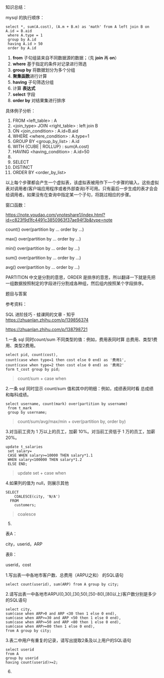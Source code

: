 知识总结：

mysql 的执行顺序：

```mysql
select *, sum(A.cost), (A.m + B.m) as 'math' from A left join B on A.id = B.aid 
 where A.type = 1
 group by A.id
 having A.id > 50
 order by A.id
```

1. **from** 子句组装来自不同数据源的数据；（先 **join** 再 **on**）
2. **where** 基于指定的条件对记录进行筛选
3. **group by** 将数据划分为多个分组
4. **聚集函数**进行计算
5. **having** 子句筛选分组
6. 计算 **表达式**
7. **select** 字段
8. **order by** 对结果集进行排序



具体例子分析：

1. FROM <left_table> : A
2. <join_type> JOIN <right_table> : left join B
3. ON <join_condition> : A.id=B.aid
4. WHERE <where_condition> : A.type=1
5. GROUP BY <group_by_list> : A.id
6. WITH {CUBE | ROLLUP} : sum(A.cost)
7. HAVING <having_condition> : A.id>50
8. 
9. SELECT 
10. DISTINCT
11. ORDER BY <order_by_list>



以上每个步骤都会产生一个虚拟表，该虚拟表被用作下一个步骤的输入。这些虚拟表对调用者(客户端应用程序或者外部查询)不可用。只有最后一步生成的表才会会给调用者。如果没有在查询中指定某一个子句，将跳过相应的步骤。



窗口函数：

https://note.youdao.com/ynoteshare1/index.html?id=c823f9d1fc4491c3850963f37ae94f3b&type=note

count() over(partition by ... order by ...)

max() over(partition by ... order by ...)

min() over(partition by ... order by ...)

sum() over(partition by ... order by ...)

avg() over(partition by ... order by ...)

PARTITION 中文是分割的意思，ORDER 是排序的意思，所以翻译一下就是先把一组数据按照制定的字段进行分割成各种组，然后组内按照某个字段排序。



题目与答案

参考资料：

SQL 进阶技巧 - 蛙课网的文章 - 知乎 https://zhuanlan.zhihu.com/p/139856374

https://zhuanlan.zhihu.com/p/138798721



1.一条 sql 同时count/sum 不同类型的值：例如，费用表同时算 总费用、类型1费用、类型2费用。

```mysql
select pid, count(cost), 
count(case when type=1 then cost else 0 end) as '费用1', 
count(case when type=2 then cost else 0 end) as '费用2'
form t_cost group by pid;
```

> count/sum + case when



2.一条 sql 同时显示 count/sum 值和其中的明细：例如，成绩表同时看 总成绩 和每科成绩。

```mysql
select username, count(mark) over(partition by username) 
 from t_mark
 group by username;
```

> count/sum/avg/max/min + over(partition by, order by)



3.对当前工资为 1 万以上的员工，加薪 10%。对当前工资低于 1 万的员工，加薪 20%。

```mysql
update t_salaries 
 set salary= 
 CASE WHEN salary>=10000 THEN salary*1.1
 WHEN salary<100000 THEN salary*1.2
 ELSE END;
```

> update set + case when



4.如果列的值为 null，则展示其他

```mysql
SELECT 
    COALESCE(city, 'N/A')
  FROM
    customers;
```

> coalesce 



5.

表A：

city，userid，ARP

表B：

userid，cost

  1.写出表一中各地市客户数、总费用（ARPU之和） 的SQL语句

```mysql
select count(userid), sum(ARP) from A group by city;
```

  2.请写出表一中各地市ARPU(0,30),[30,50),[50-80),[80以上)客户数分别是多少的SQL语句

```mysql
select city, 
sum(case when ARP>0 and ARP <30 then 1 else 0 end), 
sum(case when ARP>=30 and ARP <50 then 1 else 0 end), 
sum(case when ARP>=50 and ARP <80 then 1 else 0 end), 
sum(case when ARP>=80 then 1 else 0 end), 
from A group by city;
```

  3.表二中用户有重复的记录，请写出提取2条及以上用户的SQL语句

```mysql
select userid
from A 
group by userid 
having count(userid)>=2;
```



6.







